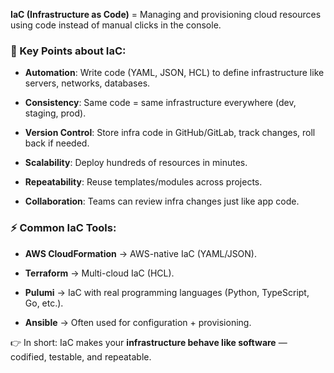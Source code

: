 **IaC (Infrastructure as Code)** = Managing and provisioning cloud resources using code instead of manual clicks in the console.

### 🔑 Key Points about IaC:

- **Automation**: Write code (YAML, JSON, HCL) to define infrastructure like servers, networks, databases.
    
- **Consistency**: Same code = same infrastructure everywhere (dev, staging, prod).
    
- **Version Control**: Store infra code in GitHub/GitLab, track changes, roll back if needed.
    
- **Scalability**: Deploy hundreds of resources in minutes.
    
- **Repeatability**: Reuse templates/modules across projects.
    
- **Collaboration**: Teams can review infra changes just like app code.
    

### ⚡ Common IaC Tools:

- **AWS CloudFormation** → AWS-native IaC (YAML/JSON).
    
- **Terraform** → Multi-cloud IaC (HCL).
    
- **Pulumi** → IaC with real programming languages (Python, TypeScript, Go, etc.).
    
- **Ansible** → Often used for configuration + provisioning.

👉 In short: IaC makes your **infrastructure behave like software** — codified, testable, and repeatable.